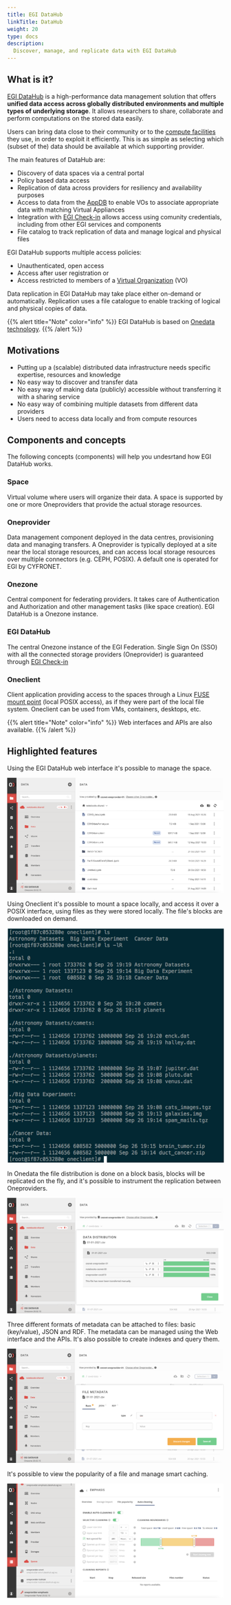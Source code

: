 ```yaml
---
title: EGI DataHub
linkTitle: DataHub
weight: 20
type: docs
description:
  Discover, manage, and replicate data with EGI DataHub
---
```


## What is it?

[EGI DataHub](https://datahub.egi.eu/) is a high-performance data management
solution that offers **unified data access across globally distributed
environments and multiple types of underlying storage**. It allows researchers
to share, collaborate and perform computations on the stored data easily.

Users can bring data close to their community or to the
[compute facilities](../../../compute) they use, in order to exploit it efficiently.
This is as simple as selecting which (subset of the) data should be available
at which supporting provider.

The main features of DataHub are:

- Discovery of data spaces via a central portal
- Policy based data access
- Replication of data across providers for resiliency and availability purposes
- Access to data from the [AppDB](../../../compute/cloud-compute/images/)
  to enable VOs to associate appropriate data with matching Virtual Appliances
- Integration with [EGI Check-in](../../../aai/check-in) allows access using
  comunity credentials, including from other EGI services and components
- File catalog to track replication of data and manage logical and physical files

EGI DataHub supports multiple access policies:

- Unauthenticated, open access
- Access after user registration or
- Access restricted to members of a [Virtual Organization](../../../aai/check-in//vos) (VO)

Data replication in EGI DataHub may take place either on-­demand or automatically.
Replication uses a file catalogue to enable tracking of logical and physical copies of data.

{{% alert title="Note" color="info" %}} EGI DataHub is based on
[Onedata technology](https://onedata.org/).
{{% /alert %}}

## Motivations

- Putting up a (scalable) distributed data infrastructure needs specific
  expertise, resources and knowledge
- No easy way to discover and transfer data
- No easy way of making data (publicly) accessible without transferring it with
  a sharing service
- No easy way of combining multiple datasets from different data providers
- Users need to access data locally and from compute resources

## Components and concepts

The following concepts (components) will help you undesrtand how EGI DataHub works.

### Space

Virtual volume where users will organize their data. A space is supported by
one or more Oneproviders that provide the actual storage resources.

### Oneprovider

Data management component deployed in the data centres, provisioning data
and managing transfers. A Oneprovider is typically deployed at a site near the
local storage resources, and can access local storage resources over multiple
connectors (e.g. CEPH, POSIX). A default one is operated for EGI by CYFRONET.

### Onezone

Central component for federating providers. It takes care of Authentication and
Authorization and other management tasks (like space creation). EGI DataHub is a
Onezone instance.

### EGI DataHub

The central Onezone instance of the EGI Federation. Single Sign On
(SSO) with all the connected storage providers (Oneprovider) is guaranteed
through [EGI Check-in](../../../aai/check-in)

### Oneclient

Client application providing access to the spaces through a Linux
[FUSE mount point](https://www.kernel.org/doc/html/latest/filesystems/fuse.html)
(local POSIX access), as if they were part of the local file system.
Oneclient can be used from VMs, containers, desktops, etc.

{{% alert title="Note" color="info" %}} Web interfaces and APIs are also available.
{{% /alert %}}

## Highlighted features

Using the EGI DataHub web interface it\'s possible to manage the space.

![Viewing a data space using the EGI DataHub web interface](datahub-space-web.png)

Using Oneclient it\'s possible to mount a space locally, and access it over a
POSIX interface, using files as they were stored locally. The file\'s blocks are
downloaded on demand.

![Viewing a data space in a console locally mounted using Oneclient](datahub-space-oneclient.png)

In Onedata the file distribution is done on a block basis, blocks will be
replicated on the fly, and it\'s possible to instrument the replication between
Oneproviders.

![Viewing file distribution over the Oneproviders](datahub-replica-management.png)

Three different formats of metadata can be attached to files: basic (key/value),
JSON and RDF. The metadata can be managed using the Web interface and the APIs.
It\'s also possible to create indexes and query them.

![Management of metadata using the web interface](datahub-metadata-management.png)

It\'s possible to view the popularity of a file and manage smart caching.

![Viewing file popularity for smart caching](datahub-file-popularity-smarch-caching.png)
